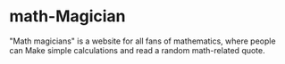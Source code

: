 # math-Magician
"Math magicians" is a website for all fans of mathematics, where people can Make simple calculations and read a random math-related quote.
